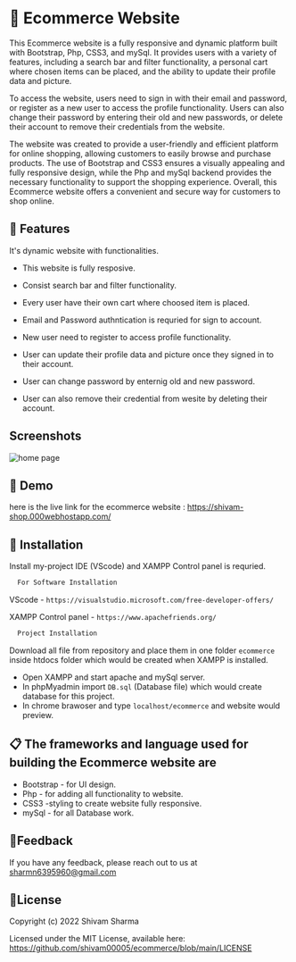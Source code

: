 
# :briefcase: Ecommerce Website

This Ecommerce website is a fully responsive and dynamic platform built with Bootstrap, Php, CSS3, and mySql. It provides users with a variety of features, including a search bar and filter functionality, a personal cart where chosen items can be placed, and the ability to update their profile data and picture.

To access the website, users need to sign in with their email and password, or register as a new user to access the profile functionality. Users can also change their password by entering their old and new passwords, or delete their account to remove their credentials from the website.

The website was created to provide a user-friendly and efficient platform for online shopping, allowing customers to easily browse and purchase products. The use of Bootstrap and CSS3 ensures a visually appealing and fully responsive design, while the Php and mySql backend provides the necessary functionality to support the shopping experience. Overall, this Ecommerce website offers a convenient and secure way for customers to shop online.

## :page_with_curl:	 Features

It's dynamic website with functionalities.

- This website is fully resposive.

- Consist search bar and filter functionality.

- Every user have their own cart where choosed item is placed.

- Email and Password authntication is requried for sign to account.

- New user need to register to access profile functionality.

- User can update their profile data and picture once they signed in to their account.

- User can change password by enternig old and new password.

- User can also remove their credential from wesite by deleting their account.

## Screenshots
<img src="https://raw.githubusercontent.com/shivam00005/ecommerce/main/home-page.png" alt="home page">

## :information_desk_person: Demo

here is the live link for the ecommerce website : https://shivam-shop.000webhostapp.com/


## :wrench: Installation

Install my-project IDE (VScode) and XAMPP Control panel is requried.

```bash
  For Software Installation
```
VScode - `https://visualstudio.microsoft.com/free-developer-offers/ `

XAMPP Control panel - `https://www.apachefriends.org/`


```bash
  Project Installation 
```
Download all file from repository and place them in one folder `ecommerce` inside htdocs folder which would be created when XAMPP is installed.

- Open XAMPP and start apache and mySql server.
- In phpMyadmin import `DB.sql` (Database file) which would create database for this project.
- In chrome brawoser and type `localhost/ecommerce` and website would preview.

## :clipboard: The frameworks and language used for building the Ecommerce website  are

- Bootstrap - for UI design.
- Php - for adding all functionality to website.
- CSS3 -styling to create website fully responsive.
- mySql - for all Database work.

## :email:Feedback

If you have any feedback, please reach out to us at sharmn6395960@gmail.com


## :scroll:License

Copyright (c) 2022 Shivam Sharma

Licensed under the MIT License, available here: https://github.com/shivam00005/ecommerce/blob/main/LICENSE


